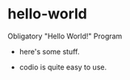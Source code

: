 hello-world
===========

Obligatory "Hello World!" Program

* here's some stuff.

* codio is quite easy to use.